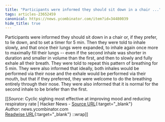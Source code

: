 ```yaml
---
title: "Participants were informed they should sit down in a chair ..."
tags: articles-23652459
canonical: https://news.ycombinator.com/item?id=34480039
hide_title: true
---
```


Participants were informed they should sit down in a chair or, if they prefer, to lie down, and to set a timer for 5 min. Then they were told to inhale slowly, and that once their lungs were expanded, to inhale again once more to maximally fill their lungs -- even if the second inhale was shorter in duration and smaller in volume than the first, and then to slowly and fully exhale all their breath. They were told to repeat this pattern of breathing for 5 min. They were also informed that ideally, both inhales would be performed via their nose and the exhale would be performed via their mouth, but that if they preferred, they were welcome to do the breathing entirely through their nose. They were also informed that it is normal for the second inhale to be briefer than the first.


[[_Source_: Cyclic sighing most effective at improving mood and reducing respiratory rate | Hacker News - [Source URL](https://news.ycombinator.com/item?id=34480039){:target="_blank"}<br>
_Author_: news.ycombinator.com<br>
[Readwise URL](https://readwise.io/open/463066920){:target="_blank"}
::wrap]]